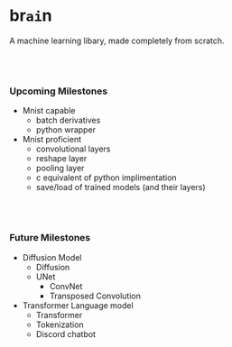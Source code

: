 # br`ai`n
A machine learning libary, made completely from scratch.

<br></br>
### Upcoming Milestones
- Mnist capable
    - batch derivatives
    - python wrapper
- Mnist proficient
    - convolutional layers
    - reshape layer
    - pooling layer
    - c equivalent of python implimentation
    - save/load of trained models (and their layers)

<br></br>
### Future Milestones
- Diffusion Model
    - Diffusion
    - UNet
        - ConvNet
        - Transposed Convolution
- Transformer Language model
    - Transformer
    - Tokenization
    - Discord chatbot
